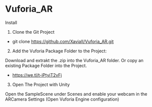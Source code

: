 # Vuforia_AR

Install

1) Clone the Git Project

- git clone https://github.com/XaviaII/Vuforia_AR.git


2) Add the Vuforia Package Folder to the Project:

Download and extrakt the .zip into the Vuforia_AR folder.
Or copy an existing Package Folder into the Project.

- https://we.tl/t-iPtyiT2vFj


3) Open The Project with Unity

Open the SampleScene under Scenes and enable your webcam in the ARCamera Settings
(Open Vuforia Engine configuration)
